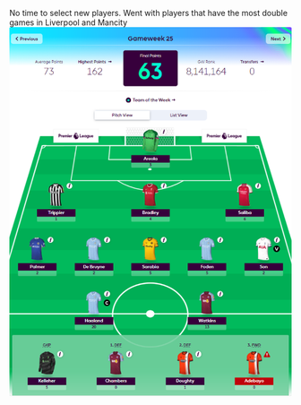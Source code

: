 No time to select new players. Went with players that have the most double games in Liverpool and Mancity
![alt text](image.png)